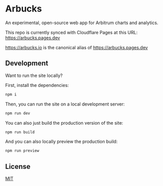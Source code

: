 # Arbucks

An experimental, open-source web app for Arbitrum charts and analytics.

This repo is currently synced with Cloudflare Pages at this URL: https://arbucks.pages.dev

https://arbucks.io is the canonical alias of https://arbucks.pages.dev

## Development

Want to run the site locally?

First, install the dependencies:

```sh
npm i
```

Then, you can run the site on a local development server:

```sh
npm run dev
```

You can also just build the production version of the site:

```sh
npm run build
```

And you can also locally preview the production build:

```sh
npm run preview
```

## License

[MIT](https://github.com/natclark/arbucks/blob/master/LICENSE)
